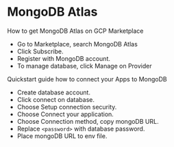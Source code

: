# MongoDB Atlas
How to get MongoDB Atlas on GCP Marketplace
- Go to Marketplace, search MongoDB Atlas
- Click Subscribe.
- Register with MongoDB account.
- To manage database, click Manage on Provider

Quickstart guide how to connect your Apps to MongoDB
- Create database account.
- Click connect on database.
- Choose Setup connection security.
- Choose Connect your application.
- Choose Connection method, copy mongoDB URL.
- Replace `<password>` with database password.
- Place mongoDB URL to env file.
